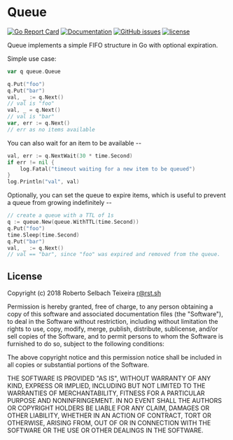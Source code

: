 # Queue

[![Go Report Card](https://goreportcard.com/badge/github.com/robteix/queue)](https://goreportcard.com/report/github.com/robteix/queue)  [![Documentation](https://godoc.org/github.com/robteix/queue?status.svg)](http://godoc.org/github.com/robteix/queue) [![GitHub issues](https://img.shields.io/github/issues/robteix/queue.svg)](https://github.com/robteix/queue/issues) [![license](https://img.shields.io/github/license/robteix/queue.svg?maxAge=2592000)](https://github.com/robteix/queue/LICENSE)

Queue implements a simple FIFO structure in Go with optional expiration.

Simple use case:

```go
var q queue.Queue

q.Put("foo")
q.Put("bar")
val, _ := q.Next()
// val is "foo"
val, _ = q.Next()
// val is "bar"
var, err := q.Next()
// err as no items available
```

You can also wait for an item to be available --

```go
val, err := q.NextWait(30 * time.Second)
if err != nil {
    log.Fatal("timeout waiting for a new item to be queued")
}
log.Println("val", val)
```

Optionally, you can set the queue to expire items, which is useful to prevent a
queue from growing indefinitely --

```go
// create a queue with a TTL of 1s
q := queue.New(queue.WithTTL(time.Second))
q.Put("foo")
time.Sleep(time.Second)
q.Put("bar")
val, _ := q.Next()
// val == "bar", since "foo" was expired and removed from the queue.
```

## License

Copyright (c) 2018 Roberto Selbach Teixeira  <r@rst.sh>

Permission is hereby granted, free of charge, to any person obtaining a copy
of this software and associated documentation files (the "Software"), to deal
in the Software without restriction, including without limitation the rights
to use, copy, modify, merge, publish, distribute, sublicense, and/or sell
copies of the Software, and to permit persons to whom the Software is
furnished to do so, subject to the following conditions:

The above copyright notice and this permission notice shall be included in
all copies or substantial portions of the Software.

THE SOFTWARE IS PROVIDED "AS IS", WITHOUT WARRANTY OF ANY KIND, EXPRESS OR
IMPLIED, INCLUDING BUT NOT LIMITED TO THE WARRANTIES OF MERCHANTABILITY,
FITNESS FOR A PARTICULAR PURPOSE AND NONINFRINGEMENT. IN NO EVENT SHALL THE
AUTHORS OR COPYRIGHT HOLDERS BE LIABLE FOR ANY CLAIM, DAMAGES OR OTHER
LIABILITY, WHETHER IN AN ACTION OF CONTRACT, TORT OR OTHERWISE, ARISING FROM,
OUT OF OR IN CONNECTION WITH THE SOFTWARE OR THE USE OR OTHER DEALINGS IN
THE SOFTWARE.
